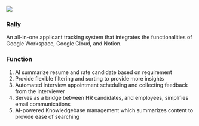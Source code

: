 ![](https://github.com/JiaLing-Tan/Rally-Prelim/blob/latest_branch/lib/assets/RALLY%20(1).png)

### Rally
An all-in-one applicant tracking system that integrates the functionalities of Google Workspace, Google Cloud, and Notion.

### Function
1. AI summarize resume and rate candidate based on requirement
2. Provide flexible filtering and sorting to provide more insights
3. Automated interview appointment scheduling and collecting feedback from the interviewer
4. Serves as a bridge between HR candidates, and employees, simplifies email communications
5. AI-powered Knowledgebase management which summarizes content to provide ease of searching
